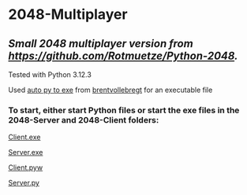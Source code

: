 # **2048-Multiplayer**


## ***Small 2048 multiplayer version from https://github.com/Rotmuetze/Python-2048.***

Tested with Python 3.12.3

Used [auto py to exe](https://github.com/brentvollebregt/auto-py-to-exe) from [brentvollebregt](https://github.com/brentvollebregt) for an executable file

### To start, either start Python files or start the exe files in the 2048-Server and 2048-Client folders:


[Client.exe](https://github.com/Rotmuetze/Python-2048_Multiplayer/blob/main/exe/2048-Client.exe)

[Server.exe](https://github.com/Rotmuetze/Python-2048_Multiplayer/blob/main/exe/2048-Server.exe)

[Client.pyw](https://github.com/Rotmuetze/Python-2048_Multiplayer/blob/main/2048-Client.pyw)

[Server.py](https://github.com/Rotmuetze/Python-2048_Multiplayer/blob/main/2048-Server.py)


